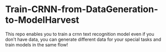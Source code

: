 # Train-CRNN-from-DataGeneration-to-ModelHarvest
This repo enables you to train a crnn text recognition model even if you don't have data, you can generate different data for your special tasks and train models in the same flow!
